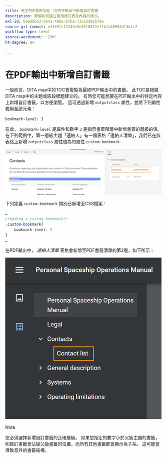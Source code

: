 ```yaml
---
title: 原生PDF發佈功能 |在PDF輸出中新增自訂書籤
description: 瞭解如何建立使用樣式表及內容的樣式。
exl-id: 6e6dbba3-da41-4066-b7b2-735a3d92b70a
source-git-commit: e2349fc14143e5e49f8672ef1bfa48984df3b1c7
workflow-type: tm+mt
source-wordcount: '230'
ht-degree: 0%

---
```


# 在PDF輸出中新增自訂書籤

一般而言，DITA map中的TOC會復製為最終PDF輸出中的書籤。 此TOC是根據DITA map中的主題或區段標題建立的。 有時您可能想要在PDF輸出中的特定內容上新增自訂書籤，以方便瀏覽。 這可透過新增 `outputclass` 屬性，並將下列屬性套用至該元素：

`bookmark-level: 3`

在此， `bookmark-level` 是屬性和數字 `3` 是指示書籤階層中新增書籤的層級的值。 在下列範例中，第一層級主題「連絡人」有一個表格「連絡人清單」，我們已在該表格上新增 `outputclass` 屬性值為的屬性 `custom-bookmark`.


<img src="./assets/custom-bookmark-attribute.png" width="500">

下列定義 `custom-bookmark` 類別已新增至CSS檔案：

```css
…
/*Adding a custom bookmark*/
.custom-bookmark{
    bookmark-level: 2
}
…
```

在PDF輸出中， *連絡人清單* 表格會新增至PDF書籤清單的第2層，如下所示：

<img src="./assets/custom-bookmark-in-pdf-output.png" width="500">

>[!NOTE]
>
>您必須選擇新增自訂書籤的正確層級。 如果您指定的數字小於父級主題的書籤，則自訂書籤會佔據父級書籤的位置，而所有其他書籤都會顯示為子系。 這可能會導致意外的書籤結構。
